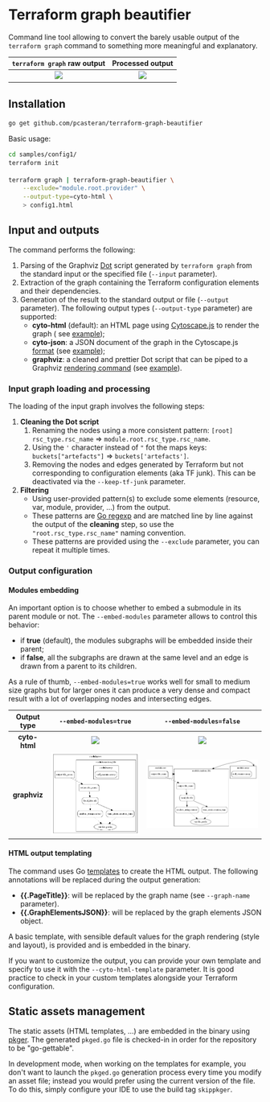 # Terraform graph beautifier

Command line tool allowing to convert the barely usable output of the `terraform graph` command to something more
meaningful and explanatory.

| `terraform graph` raw output | Processed output |
| :-: | :-: |
| ![](doc/config1_raw.png) | ![](doc/config1_cyto_embedded.png) |

## Installation

```bash
go get github.com/pcasteran/terraform-graph-beautifier
```

Basic usage:

```bash
cd samples/config1/
terraform init

terraform graph | terraform-graph-beautifier \
    --exclude="module.root.provider" \
    --output-type=cyto-html \
    > config1.html
```

## Input and outputs

The command performs the following:

1. Parsing of the Graphviz [Dot](https://www.graphviz.org/doc/info/lang.html) script generated by `terraform graph` from
   the standard input or the specified file (`--input` parameter).
1. Extraction of the graph containing the Terraform configuration elements and their dependencies.
1. Generation of the result to the standard output or file (`--output` parameter). The following output
   types (`--output-type` parameter) are supported:
    - **cyto-html** (default): an HTML page using [Cytoscape.js](https://js.cytoscape.org/) to render the graph (
      see [example](doc/config1.html));
    - **cyto-json**: a JSON document of the graph in the
      Cytoscape.js [format](https://js.cytoscape.org/#notation/elements-json) (see [example](doc/config1.json));
    - **graphviz**: a cleaned and prettier Dot script that can be piped to a
      Graphviz [rendering command](https://linux.die.net/man/1/dot) (see [example](doc/config1.gv)).

### Input graph loading and processing

The loading of the input graph involves the following steps:

1. **Cleaning the Dot script**
    1. Renaming the nodes using a more consistent pattern: `[root] rsc_type.rsc_name` => `module.root.rsc_type.rsc_name`.
    1. Using the `'` character instead of `"` fot the maps keys: `buckets["artefacts"]` => `buckets['artefacts']`.
    1. Removing the nodes and edges generated by Terraform but not corresponding to configuration elements (aka TF
   junk). This can be deactivated via the `--keep-tf-junk` parameter.
1. **Filtering**
   - Using user-provided pattern(s) to exclude some elements (resource, var, module, provider, ...) from the output.
   - These patterns are [Go regexp](https://golang.org/pkg/regexp/) and are matched line by line against the output of
     the **cleaning** step, so use the `"root.rsc_type.rsc_name"` naming convention.
   - These patterns are provided using the `--exclude` parameter, you can repeat it multiple times.

### Output configuration

#### Modules embedding

An important option is to choose whether to embed a submodule in its parent module or not. The `--embed-modules`
parameter allows to control this behavior:

- if **true** (default), the modules subgraphs will be embedded inside their parent;
- if **false**, all the subgraphs are drawn at the same level and an edge is drawn from a parent to its children.

As a rule of thumb, `--embed-modules=true` works well for small to medium size graphs but for larger ones it can produce
a very dense and compact result with a lot of overlapping nodes and intersecting edges.

| Output type | `--embed-modules=true` | `--embed-modules=false` |
| :-: | :-: | :-: |
| **cyto-html** | ![](doc/config1_cyto_embedded.png) | ![](doc/config1_cyto_no-embedded.png) |
| **graphviz** | ![](doc/config1_graphviz_embedded.png) | ![](doc/config1_graphviz_no-embedded.png) |

#### HTML output templating

The command uses Go [templates](https://golang.org/pkg/text/template/) to create the HTML output.
The following annotations will be replaced during the output generation:

- **{{.PageTitle}}**: will be replaced by the graph name (see `--graph-name` parameter).
- **{{.GraphElementsJSON}}**: will be replaced by the graph elements JSON object.

A basic template, with sensible default values for the graph rendering (style and layout), is provided and is embedded
in the binary.

If you want to customize the output, you can provide your own template and specify to use it with
the `--cyto-html-template` parameter.
It is good practice to check in your custom templates alongside your Terraform configuration.

## Static assets management

The static assets (HTML templates, ...) are embedded in the binary using [pkger](https://github.com/markbates/pkger).
The generated `pkged.go` file is checked-in in order for the repository to be "go-gettable".

In development mode, when working on the templates for example, you don't want to launch the `pkged.go` generation
process every time you modify an asset file; instead you would prefer using the current version of the file.
To do this, simply configure your IDE to use the build tag `skippkger`.
